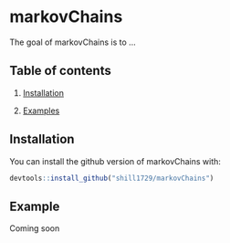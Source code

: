
# markovChains

<!-- badges: start -->
<!-- badges: end -->

The goal of markovChains is to ...

## Table of contents
1. [Installation](#installation)

2. [Examples](#examples)

## Installation
You can install the github version of markovChains with:
``` r
devtools::install_github("shill1729/markovChains")
```

## Example

Coming soon


